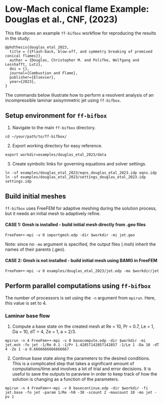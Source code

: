 # Low-Mach conical flame Example: Douglas et al., CNF, (2023)
This file shows an example `ff-bifbox` workflow for reproducing the results in the study:
```
@phdthesis{douglas_etal_2023,
  title = {{Flash-back, blow-off, and symmetry breaking of premixed conical flames}},
  author = {Douglas, Christopher M. and Polifke, Wolfgang and Lesshafft, Lutz},
  doi = {},
  journal={Combustion and Flame},
  publisher={Elsevier},
  year={2023},
}
```
The commands below illustrate how to perform a resolvent analysis of an incompressible laminar axisymmetric jet using `ff-bifbox`.

## Setup environment for `ff-bifbox`
1. Navigate to the main `ff-bifbox` directory.
```
cd ~/your/path/to/ff-bifbox/
```
2. Export working directory for easy reference.
```
export workdir=examples/douglas_etal_2023/data
```
3. Create symbolic links for governing equations and solver settings.
```
ln -sf examples/douglas_etal_2023/eqns_douglas_etal_2023.idp eqns.idp
ln -sf examples/douglas_etal_2023/settings_douglas_etal_2023.idp settings.idp
```

## Build initial meshes
`ff-bifbox` uses FreeFEM for adaptive meshing during the solution process, but it needs an initial mesh to adaptively refine.
#### CASE 1: Gmsh is installed - build initial mesh directly from .geo files
```
FreeFem++-mpi -v 0 importgmsh.edp -dir $workdir -mi jet.geo
```
Note: since no `-mo` argument is specified, the output files (.msh) inherit the names of their parents (.geo).
#### CASE 2: Gmsh is not installed - build initial mesh using BAMG in FreeFEM
```
FreeFem++-mpi -v 0 examples/douglas_etal_2023/jet.edp -mo $workdir/jet
```

## Perform parallel computations using `ff-bifbox`
The number of processors is set using the `-n` argument from `mpirun`. Here, this value is set to 4.
### Laminar base flow
1. Compute a base state on the created mesh at Re = 10, Pr = 0.7, Le = 1, Da = 10, dT = 4, Ze = 1, a = 2/3.
```
mpirun -n 4 FreeFem++-mpi -v 0 basecompute.edp -dir $workdir -mi jet.msh -fo jet -1/Re 0.1 -1/Pr 1.42857142857142857 -1/Le 1 -Da 10 -dT 4 -Ze 1 -a 0.6666666666666667
```

2. Continue base state along the parameters to the desired conditions. This is a complicated step that takes a significant amount of computations/time and involves a lot of trial and error decisions. It is useful to save the outputs to paraview in order to keep track of how the solution is changing as a function of the parameters.
```
mpirun -n 4 FreeFem++-mpi -v 0 basecontinue.edp -dir $workdir -fi jet.base -fo jet -param 1/Re -h0 -30 -scount 2 -maxcount 10 -mo jet -pv 1
```
